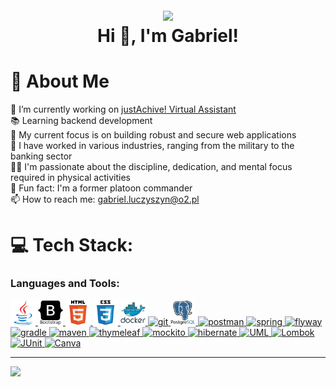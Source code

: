 <h1 align="center">
  <br>
  <a><img src="https://cdn.dribbble.com/users/1162077/screenshots/3848914/programmer.gif" width="400"></a>
  <br>
  Hi 👋, I'm Gabriel!
  <br>
</h1>

# 🧐 About Me
📝 I’m currently working on [justAchive! Virtual Assistant](https://github.com/xGabrjel/just-achieve-virtual-assistant)<br>📚 Learning backend development <br>🎯 My current focus is on building robust and secure web applications<br>💼 I have worked in various industries, ranging from the military to the banking sector<br>🏋️‍♀️ I'm passionate about the discipline, dedication, and mental focus required in physical activities<br> 🤘 Fun fact: I'm a former platoon commander<br> 📫 How to reach me: gabriel.luczyszyn@o2.pl<br>


# 💻 Tech Stack:
<h3 align="left">Languages and Tools:</h3> 
<p align="left"> <a href="https://www.java.com" target="_blank" rel="noreferrer"> <img src="https://raw.githubusercontent.com/devicons/devicon/master/icons/java/java-original.svg" alt="java" width="40" height="40"/> </a> 
 <a href="https://getbootstrap.com" target="_blank" rel="noreferrer"> <img src="https://raw.githubusercontent.com/devicons/devicon/master/icons/bootstrap/bootstrap-plain-wordmark.svg" alt="bootstrap" width="40" height="40"/> </a> 
  <a href="https://www.w3.org/html/" target="_blank" rel="noreferrer"> <img src="https://raw.githubusercontent.com/devicons/devicon/master/icons/html5/html5-original-wordmark.svg" alt="html5" width="40" height="40"/> </a> 
  <a href="https://www.w3schools.com/css/" target="_blank" rel="noreferrer"> <img src="https://raw.githubusercontent.com/devicons/devicon/master/icons/css3/css3-original-wordmark.svg" alt="css3" width="40" height="40"/> </a> 
  <a href="https://www.docker.com/" target="_blank" rel="noreferrer"> <img src="https://raw.githubusercontent.com/devicons/devicon/master/icons/docker/docker-original-wordmark.svg" alt="docker" width="40" height="40"/> </a> <a href="https://git-scm.com/" target="_blank" rel="noreferrer"> <img src="https://www.vectorlogo.zone/logos/git-scm/git-scm-icon.svg" alt="git" width="40" height="40"/> </a> 
  <a href="https://www.postgresql.org" target="_blank" rel="noreferrer"> <img src="https://raw.githubusercontent.com/devicons/devicon/master/icons/postgresql/postgresql-original-wordmark.svg" alt="postgresql" width="40" height="40"/> </a> 
  <a href="https://postman.com" target="_blank" rel="noreferrer"> <img src="https://www.vectorlogo.zone/logos/getpostman/getpostman-icon.svg" alt="postman" width="40" height="40"/> </a> 
  <a href="https://spring.io/" target="_blank" rel="noreferrer"> <img src="https://www.vectorlogo.zone/logos/springio/springio-icon.svg" alt="spring" width="40" height="40"/> </a> 
<a href="https://flywaydb.org/" target="_blank" rel="noreferrer"> <img src="https://www.red-gate.com/assets/products/flyway/images/flyway.svg" alt="flyway" width="40" height="40"/> </a>
  <a href="https://gradle.org/" target="_blank" rel="noreferrer"> <img src="https://www.svgrepo.com/show/353831/gradle.svg" alt="gradle" width="40" height="40"/> </a>
  <a href="https://maven.apache.org/" target="_blank" rel="noreferrer"> <img src="https://www.svgrepo.com/show/373829/maven.svg" alt="maven" width="40" height="40"/> </a>
  <a href="https://www.thymeleaf.org/" target="_blank" rel="noreferrer"> <img src="https://seeklogo.com/images/T/thymeleaf-logo-6E4D42A713-seeklogo.com.png" alt="thymeleaf" width="40" height="40"/> </a>
  <a href="https://site.mockito.org/" target="_blank" rel="noreferrer"> <img src="https://static.javatpoint.com/tutorial/mockito/images/mockito.png" alt="mockito" width="40" height="40"/> </a>
  <a href="https://hibernate.org/" target="_blank" rel="noreferrer"> <img src="https://www.vectorlogo.zone/logos/hibernate/hibernate-icon.svg" alt="hibernate" width="40" height="40"/> </a>
  <a href="https://plantuml.com/" target="_blank" rel="noreferrer"> <img src="https://www.opennn.net/documentation/images/uml_logo.png" alt="UML" width="40" height="40"/> </a>
  <a href="https://projectlombok.org/" target="_blank" rel="noreferrer"> <img src="https://static1.s123-cdn-static-a.com/uploads/6184336/400_6442785483212.png" alt="Lombok" width="40" height="40"/> </a>
  <a href="https://junit.org/junit5/" target="_blank" rel="noreferrer"> <img src="https://asset.brandfetch.io/idD7RfhCFS/id3KSPzOxb.png" alt="JUnit" width="40" height="40"/> </a>
  <a href="https://www.canva.com/pl_pl/" target="_blank" rel="noreferrer"> <img src="https://upload.wikimedia.org/wikipedia/commons/0/08/Canva_icon_2021.svg" alt="Canva" width="40" height="40"/> </a>
</p>

---
[![](https://visitcount.itsvg.in/api?id=xGabrjel&icon=0&color=3)](https://visitcount.itsvg.in)
